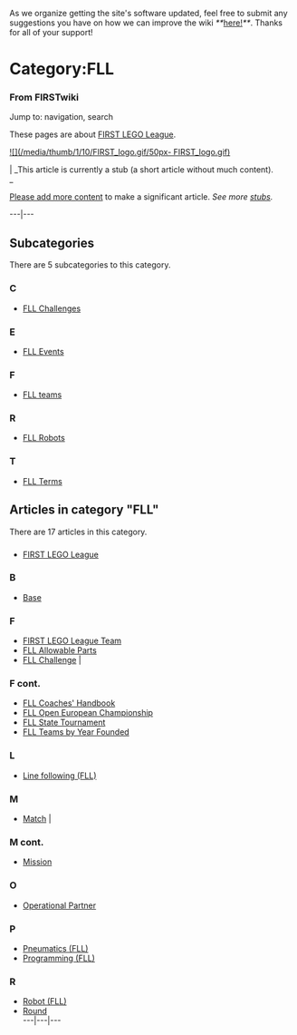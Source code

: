 As we organize getting the site's software updated, feel free to submit any
suggestions you have on how we can improve the wiki
_**_[here!](/index.php/User:Hallry/Suggestions "User:Hallry/Suggestions"
)_**_. Thanks for all of your support!

# Category:FLL

### From FIRSTwiki

Jump to: navigation, search

These pages are about [FIRST LEGO League](/index.php/FIRST_LEGO_League "FIRST
LEGO League" ).

[![](/media/thumb/1/10/FIRST_logo.gif/50px-
FIRST_logo.gif)](/index.php/Image:FIRST_logo.gif "" )

|  _This article is currently a stub (a short article without much content).  
_

[Please add more
content](http://www.firstwiki.net/index.php?title=Category:FLL&action=edit
"http://www.firstwiki.net/index.php?title=Category:FLL&action=edit" ) to make
a significant article. _See more [stubs](/index.php/Special:Shortpages
"Special:Shortpages" )._  
  
---|---  
  

## Subcategories

There are 5 subcategories to this category.

### C

  * [FLL Challenges](/index.php/Category:FLL_Challenges "Category:FLL Challenges" )

### E

  * [FLL Events](/index.php/Category:FLL_Events "Category:FLL Events" )

### F

  * [FLL teams](/index.php/Category:FLL_teams "Category:FLL teams" )

### R

  * [FLL Robots](/index.php/Category:FLL_Robots "Category:FLL Robots" )

### T

  * [FLL Terms](/index.php/Category:FLL_Terms "Category:FLL Terms" )

## Articles in category "FLL"

There are 17 articles in this category.

###

  * [FIRST LEGO League](/index.php/FIRST_LEGO_League "FIRST LEGO League" )

### B

  * [Base](/index.php/Base "Base" )

### F

  * [FIRST LEGO League Team](/index.php/FIRST_LEGO_League_Team "FIRST LEGO League Team" )
  * [FLL Allowable Parts](/index.php/FLL_Allowable_Parts "FLL Allowable Parts" )
  * [FLL Challenge](/index.php/FLL_Challenge "FLL Challenge" )
|

### F cont.

  * [FLL Coaches' Handbook](/index.php/FLL_Coaches%27_Handbook "FLL Coaches' Handbook" )
  * [FLL Open European Championship](/index.php/FLL_Open_European_Championship "FLL Open European Championship" )
  * [FLL State Tournament](/index.php/FLL_State_Tournament "FLL State Tournament" )
  * [FLL Teams by Year Founded](/index.php/FLL_Teams_by_Year_Founded "FLL Teams by Year Founded" )

### L

  * [Line following (FLL)](/index.php/Line_following_%28FLL%29 "Line following \(FLL\)" )

### M

  * [Match](/index.php/Match "Match" )
|

### M cont.

  * [Mission](/index.php/Mission "Mission" )

### O

  * [Operational Partner](/index.php/Operational_Partner "Operational Partner" )

### P

  * [Pneumatics (FLL)](/index.php/Pneumatics_%28FLL%29 "Pneumatics \(FLL\)" )
  * [Programming (FLL)](/index.php/Programming_%28FLL%29 "Programming \(FLL\)" )

### R

  * [Robot (FLL)](/index.php/Robot_%28FLL%29 "Robot \(FLL\)" )
  * [Round](/index.php/Round "Round" )  
---|---|---  
  
